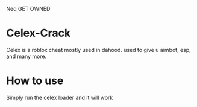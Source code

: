 Neq GET OWNED

# Celex-Crack
Celex is a roblox cheat mostly used in dahood. used to give u aimbot, esp, and many more.

# How to use
Simply run the celex loader and it will work
